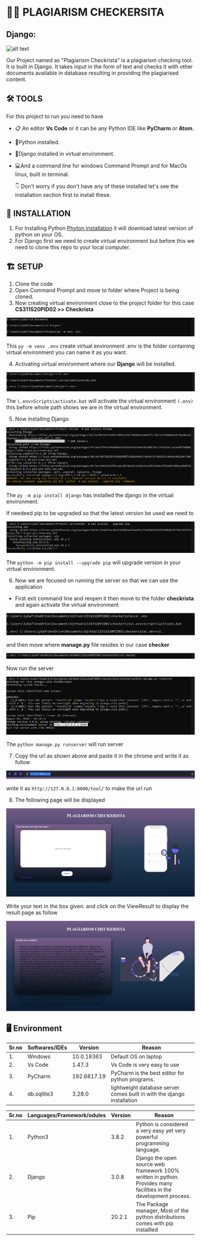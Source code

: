 # 🔎🧾 PLAGIARISM CHECKERSITA

##                                                      Django:

![alt text](https://static.djangoproject.com/img/logos/django-logo-negative.png) 

Our Project named as "Plagiarism Checkrista" is a plagiarism checking tool. It is built in Django. It takes input in the form of text and checks it with other documents available in database resulting in providing the plagiarised content.

## 🛠 TOOLS

For this project to run you need to have 
- 📋 An editor **Vs Code** or it can be any Python IDE like **PyCharm** or **Atom**.
- 🐍Python installed. 
- 🚀Django installed in virtual environment.
- 💻And a command line for windows Command Prompt and for MacOs linux, built in terminal.

  👇 Don't worry if you don't have any of these installed let's see the installation section first to install these.
  
##  🎩 INSTALLATION

1. For Installing Python [Phyton installation](https://www.python.org/downloads/) it will download latest version of python on your OS.
2. For Django first we need to create virtual environment but before this we need to clone this repo to your local computer.

##  🏗 SETUP

1. Clone the code 
2. Open Command Prompt and move to folder where Project is being cloned.
3. Now creating virtual environment close to the project folder for this case **CS311S20PID02 >> Checkrista**

![Github image](/images/.env.PNG)
 
 This ``py -m venv .env`` create virtual environment .env is the folder containing virtual environment you can name it as you want.
 
 4. Activating virtual environment where our **Django** will be installed.
 
 ![Github image](/images/activating.env.PNG)
 
 The ``\.env>Scripts\activate.bat`` will activate the virtual environment ``(.env) `` this before whole path shows we are in the virtual environment.
 
 5. Now installing Django 
 
 ![Github image](/images/djangoInstallation.PNG)
 
 The ``py -m pip install django`` has installed the django in the virtual environment.
 
 If needeed pip to be upgraded so that the latest version be used we need to
 
 ![Github image](/images/pipUpgradation.PNG)
 
 The ``python -m pip install --upgrade pip`` will upgrade version in your virtual environment.
 
 6. Now we are focused on running the server so that we can use the application
  - First exit command line and reopen it then move to the folder **checkrista** and again activate the virtual environment  
  
  ![Github image](/images/activation.PNG)
  
   and then move where **manage.py** file resides in our case **checker** 
   
   ![Github image](images/checker.PNG)
   
   Now run the server 
   
   ![Github images](/images/runningServer.PNG)
   
   The ``python manage.py runserver`` will run server
   
   7. Copy the url as shown above and paste it in the chrome and write it as follow
   
   ![Github Image](/images/urlCopied.PNG)
   
   write it as ``http://127.0.0.1:8000/tool/`` to make the url run 
   
   8. The following page will be displayed
   
   ![Github image](/images/page1.PNG)
   
   Write your text in the box given.
   and click on the ViewResult to display the result page as follow
   
   ![Github image](/images/resultPage.PNG)
   
## 🖥 Environment

|**Sr.no** |**Softwares/IDEs** |**Version** |**Reason**|
----------|--------------|------------|----------
|1.        |Windows       | 10.0.18363 |Default OS on laptop|
|2.        |Vs Code       | 1.47.3     |Vs Code is very easy to use|
|3.        |PyCharm       | 192.6817.19|PyCharm is the best editor for python programs.|
|4.        |db.sqllite3   |  3.28.0    |lightweight database server comes built in with the django installation|

|**Sr.no** |**Languages/Framework/odules** |**Version** |**Reason**|
----------|--------------|------------|----------
|1.        |Python3       | 3.8.2      |Python is considered a very easy yet very powerful programming language.|
|2.        |Django       | 3.0.8     |Django the open source web framework 100% written in python. Provides many facilities in the development process.|
|3.        |Pip    |    20.2.1    |   The Package manager, Most of the python distributions comes with pip installled    |

  
  
